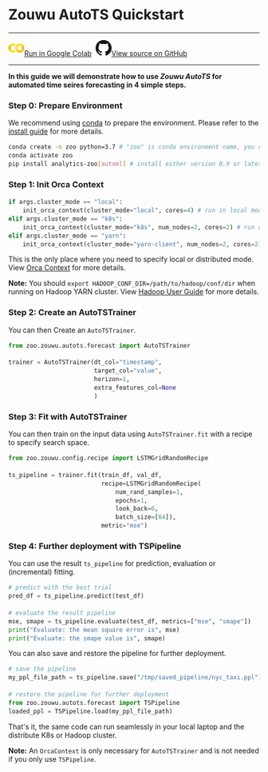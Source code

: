 # Zouwu AutoTS Quickstart

---

![](../../../../image/colab_logo_32px.png)[Run in Google Colab](https://colab.research.google.com/github/intel-analytics/analytics-zoo/blob/master/docs/docs/colab-notebook/zouwu/zouwu_autots_nyc_taxi.ipynb) &nbsp;![](../../../../image/GitHub-Mark-32px.png)[View source on GitHub](https://github.com/intel-analytics/analytics-zoo/blob/master/docs/docs/colab-notebook/zouwu/zouwu_autots_nyc_taxi.ipynb)

---

**In this guide we will demonstrate how to use _Zouwu AutoTS_ for automated time seires forecasting in 4 simple steps.**

### **Step 0: Prepare Environment**

We recommend using [conda](https://docs.conda.io/projects/conda/en/latest/user-guide/install/) to prepare the environment. Please refer to the [install guide](../../UserGuide/python.md) for more details.

```bash
conda create -n zoo python=3.7 # "zoo" is conda environment name, you can use any name you like.
conda activate zoo
pip install analytics-zoo[automl] # install either version 0.9 or latest nightly build
```

### **Step 1: Init Orca Context**
```python
if args.cluster_mode == "local":
    init_orca_context(cluster_mode="local", cores=4) # run in local mode
elif args.cluster_mode == "k8s":
    init_orca_context(cluster_mode="k8s", num_nodes=2, cores=2) # run on K8s cluster
elif args.cluster_mode == "yarn":
    init_orca_context(cluster_mode="yarn-client", num_nodes=2, cores=2) # run on Hadoop YARN cluster
```

This is the only place where you need to specify local or distributed mode. View [Orca Context](../../Orca/Overview/orca-context.md) for more details.

**Note:** You should `export HADOOP_CONF_DIR=/path/to/hadoop/conf/dir` when running on Hadoop YARN cluster. View [Hadoop User Guide](../../UserGuide/hadoop.md) for more details.

### **Step 2: Create an AutoTSTrainer**

You can then Create an `AutoTSTrainer`.

```python
from zoo.zouwu.autots.forecast import AutoTSTrainer

trainer = AutoTSTrainer(dt_col="timestamp",  
                        target_col="value",  
                        horizon=1,           
                        extra_features_col=None
                        )
```
### **Step 3: Fit with AutoTSTrainer**

You can then train on the input data using `AutoTSTrainer.fit` with a recipe to specify search space.

```python
from zoo.zouwu.config.recipe import LSTMGridRandomRecipe

ts_pipeline = trainer.fit(train_df, val_df,
                          recipe=LSTMGridRandomRecipe(
                              num_rand_samples=1,
                              epochs=1,
                              look_back=6,
                              batch_size=[64]),
                          metric="mse")
```

### **Step 4: Further deployment with TSPipeline**

You can use the result `ts_pipeline` for prediction, evaluation or (incremental) fitting.
```python
# predict with the best trial
pred_df = ts_pipeline.predict(test_df)

# evaluate the result pipeline
mse, smape = ts_pipeline.evaluate(test_df, metrics=["mse", "smape"])
print("Evaluate: the mean square error is", mse)
print("Evaluate: the smape value is", smape)
```

You can also save and restore the pipeline for further deployment.
```python
# save the pipeline
my_ppl_file_path = ts_pipeline.save("/tmp/saved_pipeline/nyc_taxi.ppl")

# restore the pipeline for further deployment
from zoo.zouwu.autots.forecast import TSPipeline
loaded_ppl = TSPipeline.load(my_ppl_file_path)
```
That's it, the same code can run seamlessly in your local laptop and the distribute K8s or Hadoop cluster.

**Note:** An `OrcaContext` is only necessary for `AutoTSTrainer` and is not needed if you only use `TSPipeline`.

